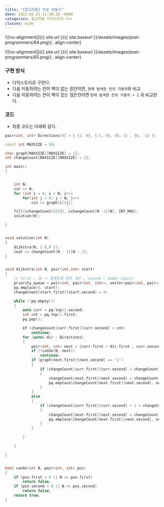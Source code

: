 ```yaml
---
title: "[알고리즘] 미로 만들기"
date: 2022-02-21 11:30:28 -0400
categories: 알고리즘 다익스트라 C++
classes: wide
---
```


![[no-alignment]]({{ site.url }}{{ site.baseurl }}/assets/images/post-programmers/64.png){: .align-center}

![[no-alignment]]({{ site.url }}{{ site.baseurl }}/assets/images/post-programmers/65.png){: .align-center}

### 구현 방식

- 다익스트라로 구한다.
- 다음 이동하려는 칸이 벽이 없는 흰칸이면, `현재 탐색한 칸의 가중치`와 비교
- 다음 이동하려는 칸이 벽이 있는 검은칸이면 `현재 탐색한 칸의 가중치 + 1` 과 비교한다.   

### 코드

- 최종 코드는 아래와 같다.

```cpp
pair<int, int> Directions[4] = { {1, 0}, {-1, 0}, {0, 1} , {0, -1} };

const int MAXSIZE = 50;

char graph[MAXSIZE][MAXSIZE] = {};
int changeCount[MAXSIZE][MAXSIZE] = {};

int main()
{


    int N;
    cin >> N;
    for (int i = 0; i < N; i++)
        for(int j = 0; j < N; j++)
            cin >> graph[i][j];

    fill(&changeCount[0][0], &changeCount[N -1][N], INT_MAX);
    solution(N);

}


void solution(int N)
{
    dijkstra(N, { 0,0 });
    cout << changeCount[N - 1][N - 1];
}


void dijkstra(int N, pair<int,int> start)
{
    // first : 검 -> 흰방으로 만든 개수 , second : index (pair) 
    priority_queue < pair<int, pair<int, int>>, vector<pair<int, pair<int, int>>>, greater<pair<int, pair<int, int>>> > pq;
    pq.emplace(0, start);
    changeCount[start.first][start.second] = 0;

    while (!pq.empty())
    {
        auto curr = pq.top().second;
        int cnt = pq.top().first;
        pq.pop();

        if (changeCount[curr.first][curr.second] < cnt)
            continue;
        for (auto& dir : Directions)
        {
            pair<int, int> next = {curr.first + dir.first , curr.second + dir.second};
            if (!canGo(N, next))
                continue;
            if (graph[next.first][next.second] == '1')
            {
                if (changeCount[curr.first][curr.second] < changeCount[next.first][next.second])
                {
                    changeCount[next.first][next.second] = changeCount[curr.first][curr.second];
                    pq.emplace(changeCount[next.first][next.second], next);
                }
            }
            else
            {
                if (changeCount[curr.first][curr.second] + 1 < changeCount[next.first][next.second])
                {
                    changeCount[next.first][next.second] = changeCount[curr.first][curr.second] + 1;
                    pq.emplace(changeCount[next.first][next.second], next);
                }
            }

        }

    }

}


bool canGo(int N, pair<int, int> pos)
{
    if (pos.first < 0 || N <= pos.first)
        return false;
    if (pos.second < 0 || N <= pos.second)
        return false;
    return true;
}

```